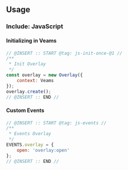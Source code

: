## Usage

### Include: JavaScript

#### Initializing in Veams

``` js
// @INSERT :: START @tag: js-init-once-@1 //
/**
 * Init Overlay
 */
const overlay = new Overlay({
	context: Veams
});
overlay.create(); 
// @INSERT :: END //
```

#### Custom Events
``` js
// @INSERT :: START @tag: js-events //
/**
 * Events Overlay
 */
EVENTS.overlay = {
	open: 'overlay:open'
};
// @INSERT :: END //
```
